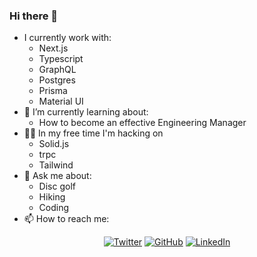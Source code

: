 ### Hi there 👋 

- I currently work with:
  - Next.js
  - Typescript
  - GraphQL
  - Postgres
  - Prisma
  - Material UI
- 🌱 I’m currently learning about:
  - How to become an effective Engineering Manager
- 👨‍💻 In my free time I'm hacking on
  - Solid.js
  - trpc
  - Tailwind
- 💬 Ask me about: 
  - Disc golf
  - Hiking
  - Coding
- 📫 How to reach me: 

<p align="center">
	<a href="https://twitter.com/dev_so_below"><img src="https://img.shields.io/twitter/follow/dev_so_below?style=social" alt="Twitter"></a>
	<a href="https://github.com/keonik"><img src="https://img.shields.io/github/followers/keonik.svg?label=GitHub&style=social" alt="GitHub"></a>
	<a href="https://www.linkedin.com/in/johnkfay"><img src="https://img.shields.io/badge/LinkedIn--_.svg?style=social&logo=linkedin" alt="LinkedIn"></a>
</p>
